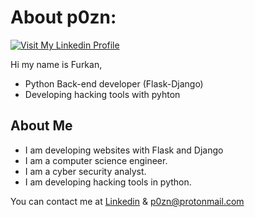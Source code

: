 # About p0zn:

[![Visit My Linkedin Profile](https://www.linkpicture.com/q/tubnail.jpg)](https://www.linkedin.com/in/p0zn/)

Hi my name is Furkan,

- Python Back-end developer (Flask-Django)
- Developing hacking tools with pyhton

## About Me

- I am developing websites with Flask and Django
- I am a computer science engineer.
- I am a cyber security analyst.
- I am developing hacking tools in python.


You can contact me at [Linkedin][df2] 
& p0zn@protonmail.com


[//]: # 
   [df2]: <https://www.linkedin.com/in/p0zn/>
